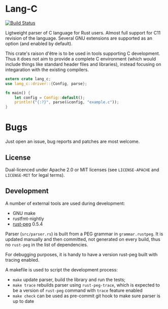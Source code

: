 # Lang-C

[![Build Status](https://travis-ci.org/vickenty/lang-c.svg?branch=master)](https://travis-ci.org/vickenty/lang-c)

Ligtweight parser of C language for Rust users. Almost full support for C11 revision of the language.
Several GNU extensions are supported as an option (and enabled by default).

This crate's raison d'être is to be used in tools supporting C development. Thus it does not aim to provide a complete
C environment (which would include things like standard header files and libraries), instead focusing on integaration
with the existing compilers.

```rust
extern crate lang_c;
use lang_c::driver::{Config, parse}; 

fn main() {
    let config = Config::default();
    println!("{:?}", parse(&config, "example.c"));
}
```

# Bugs

Just open an issue, bug reports and patches are most welcome. 

## License

Dual-licenced under Apache 2.0 or MIT licenses (see `LICENSE-APACHE` and `LICENSE-MIT` for legal terms).

## Development

A number of external tools are used during development:

- GNU make
- rustfmt-nightly
- [rust-peg](https://github.com/kevinmehall/rust-peg) 0.5.4

Parser (`src/parser.rs`) is built from a PEG grammar in `grammar.rustpeg`. It is updated manually and then 
committed, not generated on every build, thus no `rust-peg` in the list of dependencies.

For debugging purposes, it is handy to have a version rust-peg built with tracing enabled.

A makefile is used to script the development process:

- `make` update parser, build the library and run the tests;
- `make trace` rebuilds parser using `rust-peg-trace`, which is expected to be a version of `rust-peg` command with `trace` feature enabled
- `make check` can be used as pre-commit git hook to make sure parser is up to date

